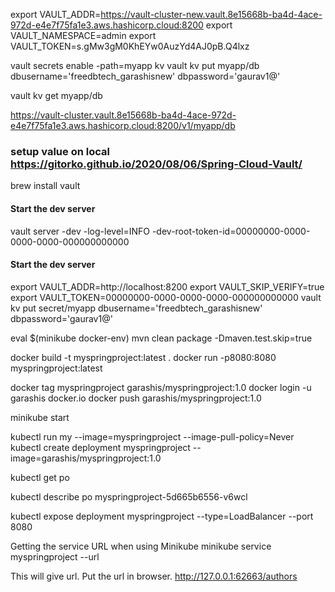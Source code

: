 export VAULT_ADDR=https://vault-cluster-new.vault.8e15668b-ba4d-4ace-972d-e4e7f75fa1e3.aws.hashicorp.cloud:8200
export VAULT_NAMESPACE=admin
export VAULT_TOKEN=s.gMw3gM0KhEYw0AuzYd4AJ0pB.Q4lxz

vault secrets enable -path=myapp kv
vault kv put myapp/db dbusername='freedbtech_garashisnew' dbpassword='gaurav1@'

vault kv get myapp/db

https://vault-cluster.vault.8e15668b-ba4d-4ace-972d-e4e7f75fa1e3.aws.hashicorp.cloud:8200/v1/myapp/db



### setup value on local https://gitorko.github.io/2020/08/06/Spring-Cloud-Vault/
brew install vault

#### Start the dev server
vault server -dev -log-level=INFO -dev-root-token-id=00000000-0000-0000-0000-000000000000

#### Start the dev server
export VAULT_ADDR=http://localhost:8200
export VAULT_SKIP_VERIFY=true
export VAULT_TOKEN=00000000-0000-0000-0000-000000000000
vault kv put secret/myapp dbusername='freedbtech_garashisnew' dbpassword='gaurav1@'

eval $(minikube docker-env)
mvn clean package -Dmaven.test.skip=true

docker build -t myspringproject:latest .
docker run -p8080:8080 myspringproject:latest

docker tag myspringproject garashis/myspringproject:1.0
docker login -u garashis docker.io
docker push garashis/myspringproject:1.0

minikube start

kubectl run my --image=myspringproject --image-pull-policy=Never
kubectl create deployment myspringproject --image=garashis/myspringproject:1.0

kubectl get po

kubectl describe po myspringproject-5d665b6556-v6wcl 

kubectl expose deployment myspringproject --type=LoadBalancer --port 8080

Getting the service URL when using Minikube
minikube service myspringproject --url

This will give url. Put the url in browser.
http://127.0.0.1:62663/authors
